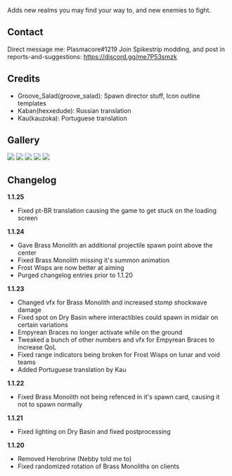 Adds new realms you may find your way to, and new enemies to fight.

## Contact

Direct message me: Plasmacore#1219
Join Spikestrip modding, and post in reports-and-suggestions: https://discord.gg/me7P53smzk

## Credits

* Groove_Salad(groove_salad): Spawn director stuff, Icon outline templates
* Kaban(hexxedude): Russian translation
* Kau(kauzoka): Portuguese translation

## Gallery

[![](https://cdn.discordapp.com/attachments/923641705222262784/1049251507180154881/image.png)]()
[![](https://cdn.discordapp.com/attachments/923641705222262784/942301261523468298/unknown.png)]()
[![](https://cdn.discordapp.com/attachments/923641705222262784/936863462259306496/unknown.png)]()
[![](https://cdn.discordapp.com/attachments/923641705222262784/1043645294824403014/image.png)]()
[![](https://cdn.discordapp.com/attachments/923641705222262784/1049182617897021520/image.png)]()

## Changelog

**1.1.25**
* Fixed pt-BR translation causing the game to get stuck on the loading screen

**1.1.24**
* Gave Brass Monolith an additional projectile spawn point above the center
* Fixed Brass Monolith missing it's summon animation
* Frost Wisps are now better at aiming
* Purged changelog entries prior to 1.1.20

**1.1.23**
* Changed vfx for Brass Monolith and increased stomp shockwave damage
* Fixed spot on Dry Basin where interactibles could spawn in midair on certain variations
* Empyrean Braces no longer activate while on the ground
* Tweaked a bunch of other numbers and vfx for Empyrean Braces to increase QoL
* Fixed range indicators being broken for Frost Wisps on lunar and void teams
* Added Portuguese translation by Kau

**1.1.22**
* Fixed Brass Monolith not being refenced in it's spawn card, causing it not to spawn normally

**1.1.21**
* Fixed lighting on Dry Basin and fixed postprocessing

**1.1.20**
* Removed Herobrine (Nebby told me to)
* Fixed randomized rotation of Brass Monoliths on clients